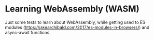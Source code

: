 # Learning WebAssembly (WASM)
Just some tests to learn about WebAssembly, while getting used to ES modules (https://jakearchibald.com/2017/es-modules-in-browsers/) and async-await functions.
